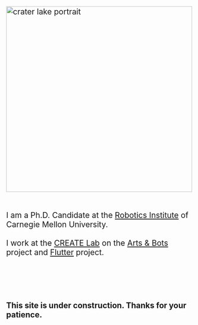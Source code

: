 <p style="font-size: 150%; ">
<img src="/images/images/DSC_0490.jpg" alt="crater lake portrait" style="width: 500px; margin-top: 50px; margin-bottom: 50px;"/>I am a Ph.D. Candidate at the <a href="http://ri.cmu.edu/">Robotics Institute</a> of Carnegie Mellon University.
<br>
<br>
I work at the <a href="http://www.cmucreatelab.org">CREATE Lab</a> on the <a href="http://www.cmucreatelab.org/projects/Arts_&_Bots">Arts & Bots</a> project and  <a href="http://www.cmucreatelab.org/projects/Flutterproject">Flutter</a> project.
</p>

<br>
<br>
<br>
<br>

## [](#header-3)This site is under construction. Thanks for your patience.

